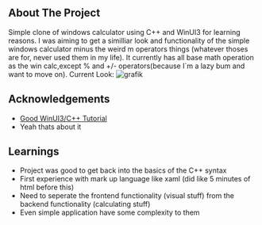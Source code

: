 ## About The Project
Simple clone of windows calculator using C++ and WinUI3 for learning reasons. I was aiming to get a similliar look and functionality of the simple windows calculator minus the weird m operators things (whatever thoses are for, never used them in my life). 
It currently has all base math operation as the win calc,except % and +/- operators(because I`m a lazy bum and want to move on).
Current Look:
![grafik](https://github.com/user-attachments/assets/36c7f2c6-a735-4426-856a-c0d6b5db36c1)

## Acknowledgements
- [Good WinUI3/C++ Tutorial](https://www.youtube.com/watch?v=E860EbdZHbI&t=2218s)
- Yeah thats about it

## Learnings
- Project was good to get back into the basics of the C++ syntax 
- First experience with mark up language like xaml (did like 5 minutes of html before this)
- Need to seperate the frontend functionality (visual stuff) from the backend functionality (calculating stuff)
- Even simple application have some complexity to them
